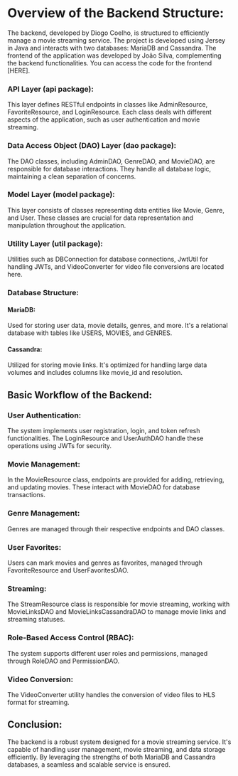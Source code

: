 # Overview of the Backend Structure:
The backend, developed by Diogo Coelho, is structured to efficiently manage a movie streaming service. The project is developed using Jersey in Java and interacts with two databases: MariaDB and Cassandra. The frontend of the application was developed by João Silva, complementing the backend functionalities. You can access the code for the frontend [HERE].
### API Layer (api package): 

This layer defines RESTful endpoints in classes like AdminResource, FavoriteResource, and LoginResource. Each class deals with different aspects of the application, such as user authentication and movie streaming.

### Data Access Object (DAO) Layer (dao package): 

The DAO classes, including AdminDAO, GenreDAO, and MovieDAO, are responsible for database interactions. They handle all database logic, maintaining a clean separation of concerns.

### Model Layer (model package): 

This layer consists of classes representing data entities like Movie, Genre, and User. These classes are crucial for data representation and manipulation throughout the application.

### Utility Layer (util package): 

Utilities such as DBConnection for database connections, JwtUtil for handling JWTs, and VideoConverter for video file conversions are located here.

### Database Structure:

#### MariaDB: 

Used for storing user data, movie details, genres, and more. It's a relational database with tables like USERS, MOVIES, and GENRES.

#### Cassandra: 
    
Utilized for storing movie links. It's optimized for handling large data volumes and includes columns like movie_id and resolution.

## Basic Workflow of the Backend:

### User Authentication: 

The system implements user registration, login, and token refresh functionalities. The LoginResource and UserAuthDAO handle these operations using JWTs for security.

### Movie Management: 

In the MovieResource class, endpoints are provided for adding, retrieving, and updating movies. These interact with MovieDAO for database transactions.

### Genre Management: 

Genres are managed through their respective endpoints and DAO classes.

### User Favorites: 

Users can mark movies and genres as favorites, managed through FavoriteResource and UserFavoritesDAO.

### Streaming: 

The StreamResource class is responsible for movie streaming, working with MovieLinksDAO and MovieLinksCassandraDAO to manage movie links and streaming statuses.

### Role-Based Access Control (RBAC): 

The system supports different user roles and permissions, managed through RoleDAO and PermissionDAO.

### Video Conversion: 
The VideoConverter utility handles the conversion of video files to HLS format for streaming.

## Conclusion:

The backend is a robust system designed for a movie streaming service. It's capable of handling user management, movie streaming, and data storage efficiently. By leveraging the strengths of both MariaDB and Cassandra databases, a seamless and scalable service is ensured.